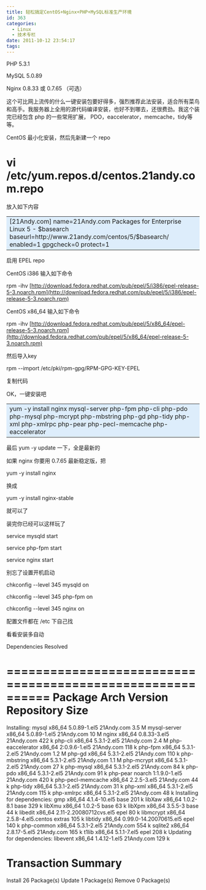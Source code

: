 ```yaml
---
title: 轻松搞定CentOS+Nginx+PHP+MySQL标准生产环境
id: 363
categories:
  - Linux
  - 技术专栏
date: 2011-10-12 23:54:17
tags:
---
```


PHP 5.3.1

MySQL 5.0.89

Nginx 0.8.33 或 0.7.65 （可选）

这个可比网上流传的什么一键安装包要好得多，强烈推荐此法安装，适合所有菜鸟和高手。我服务器上全用的源代码编译安装，也好不到哪去，还很费劲。我这个装完已经包含 php 的一些常用扩展， PDO，eaccelerator，memcache，tidy等等。

CentOS 最小化安装，然后先新建一个 repo

# vi /etc/yum.repos.d/centos.21andy.com.repo

放入如下内容
<table width="95%" border="0" cellspacing="0" cellpadding="6" align="center">
<tbody>
<tr>
<td bgcolor="#ddedfb">[21Andy.com]
name=21Andy.com Packages for Enterprise Linux 5 - $basearch
baseurl=http://www.21andy.com/centos/5/$basearch/
enabled=1
gpgcheck=0
protect=1</td>
</tr>
</tbody>
</table>
启用 EPEL repo

CentOS i386 输入如下命令

rpm -ihv [http://download.fedora.redhat.com/pub/epel/5/i386/epel-release-5-3.noarch.rpm](http://download.fedora.redhat.com/pub/epel/5/i386/epel-release-5-3.noarch.rpm)

CentOS x86_64 输入如下命令

rpm -ihv [http://download.fedora.redhat.com/pub/epel/5/x86_64/epel-release-5-3.noarch.rpm](http://download.fedora.redhat.com/pub/epel/5/x86_64/epel-release-5-3.noarch.rpm)

然后导入key

rpm --import /etc/pki/rpm-gpg/RPM-GPG-KEY-EPEL

复制代码

OK，一键安装吧
<table width="95%" border="0" cellspacing="0" cellpadding="6" align="center">
<tbody>
<tr>
<td bgcolor="#ddedfb">yum -y install nginx mysql-server php-fpm php-cli php-pdo php-mysql php-mcrypt php-mbstring php-gd php-tidy php-xml php-xmlrpc php-pear php-pecl-memcache php-eaccelerator</td>
</tr>
</tbody>
</table>
最后 yum -y update 一下，全是最新的

如果 nginx 你要用 0.7.65 最新稳定版，把

yum -y install nginx

换成

yum -y install nginx-stable

就可以了

装完你已经可以这样玩了

service mysqld start

service php-fpm start

service nginx start

别忘了设置开机启动

chkconfig --level 345 mysqld on

chkconfig --level 345 php-fpm on

chkconfig --level 345 nginx on

配置文件都在 /etc 下自己找

看看安装多自动

Dependencies Resolved

==========================================================
Package Arch Version Repository Size
==========================================================
Installing:
mysql x86_64 5.0.89-1.el5 21Andy.com 3.5 M
mysql-server x86_64 5.0.89-1.el5 21Andy.com 10 M
nginx x86_64 0.8.33-3.el5 21Andy.com 422 k
php-cli x86_64 5.3.1-2.el5 21Andy.com 2.4 M
php-eaccelerator x86_64 2:0.9.6-1.el5 21Andy.com 118 k
php-fpm x86_64 5.3.1-2.el5 21Andy.com 1.2 M
php-gd x86_64 5.3.1-2.el5 21Andy.com 110 k
php-mbstring x86_64 5.3.1-2.el5 21Andy.com 1.1 M
php-mcrypt x86_64 5.3.1-2.el5 21Andy.com 27 k
php-mysql x86_64 5.3.1-2.el5 21Andy.com 84 k
php-pdo x86_64 5.3.1-2.el5 21Andy.com 91 k
php-pear noarch 1:1.9.0-1.el5 21Andy.com 420 k
php-pecl-memcache x86_64 2.2.5-3.el5 21Andy.com 44 k
php-tidy x86_64 5.3.1-2.el5 21Andy.com 31 k
php-xml x86_64 5.3.1-2.el5 21Andy.com 115 k
php-xmlrpc x86_64 5.3.1-2.el5 21Andy.com 48 k
Installing for dependencies:
gmp x86_64 4.1.4-10.el5 base 201 k
libXaw x86_64 1.0.2-8.1 base 329 k
libXmu x86_64 1.0.2-5 base 63 k
libXpm x86_64 3.5.5-3 base 44 k
libedit x86_64 2.11-2.20080712cvs.el5 epel 80 k
libmcrypt x86_64 2.5.8-4.el5.centos extras 105 k
libtidy x86_64 0.99.0-14.20070615.el5 epel 140 k
php-common x86_64 5.3.1-2.el5 21Andy.com 554 k
sqlite2 x86_64 2.8.17-5.el5 21Andy.com 165 k
t1lib x86_64 5.1.1-7.el5 epel 208 k
Updating for dependencies:
libevent x86_64 1.4.12-1.el5 21Andy.com 129 k

Transaction Summary
==========================================================
Install 26 Package(s)
Update 1 Package(s)
Remove 0 Package(s)